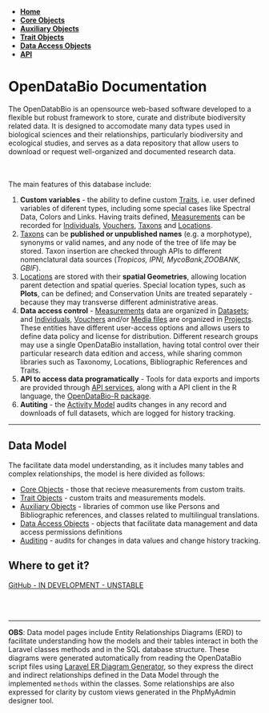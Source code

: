 * [**Home**](#)
* [**Core Objects**](Core-Objects)
* [**Auxiliary Objects**](Auxiliary-Objects)
* [**Trait Objects**](Trait-Objects)
* [**Data Access Objects**](Data-Access-Objects)
* [**API**](API)

# OpenDataBio Documentation

The OpenDatabBio is an opensource web-based software developed to a flexible but robust framework to store, curate and distribute biodiversity related data.  It is designed to accomodate many data types used in biological sciences and their relationships, particularly biodiversity and ecological studies, and serves as a data repository that allow users to download or request well-organized and documented research data.

<br><br>
The main features of this database include:

1. **Custom variables** - the ability to define custom [Traits](Trait-Objects#traits), i.e. user defined variables of diferent types, including some special cases like Spectral Data, Colors and Links. Having traits defined, [Measurements](Trait-Objects#measurements) can be recorded for [Individuals](Core-Objects#individuals), [Vouchers](Core-Objects#vouchers), [Taxons](Core-Objects#taxons) and [Locations](Core-Objects#localities).
1. [Taxons](Core-Objects#locations) can be **published or unpublished names** (e.g. a morphotype), synonyms or valid names, and any node of the tree of life may be stored. Taxon insertion are checked through APIs to different nomenclatural data sources (*Tropicos, IPNI, MycoBank,ZOOBANK, GBIF*).
1. [Locations](Core-Objects#locations) are stored with their **spatial Geometries**, allowing location parent detection and spatial queries. Special location types, such as **Plots**, can be defined; and Conservation Units are treated separately - because they may transverse different administrative areas.
1. **Data access control** - [Measurements](Trait-Objects#measurements) data are organized in [Datasets](Data-Access-Objects#datasets); and [Individuals](Core-Objects#individuals), [Vouchers](Core-Objects#vouchers) and/or [Media files](Auxiliary-Objects#media) are organized in [Projects](Data-Access-Objects#projects). These entities have different user-access options and allows users to define data policy and license for distribution. Different research groups may use a single OpenDataBio installation, having total control over their particular research data edition and access, while sharing common libraries such as Taxonomy, Locations, Bibliographic References and Traits.
1. **API to access data programatically** - Tools for data exports and imports are provided through [API services](API), along with a API client in the R language, the [OpenDataBio-R package](https://github.com/opendatabio/opendatabio-r).
1. **Autiting** - the [Activity Model](Auditing) audits changes in any record and downloads of full datasets, which are logged for history tracking.


<a name="data_model"></a>
***
## Data Model

The facilitate data model understanding, as it includes many tables and complex relationships, the model is here divided as follows:

* [Core Objects](Core-Objects) -  those that recieve measurements from custom traits.
* [Trait Objects](Trait-Objects) - custom traits and measurements models.
* [Auxiliary Objects](Auxiliary-Objects) - libraries of common use like Persons and Bibliographic references, and classes related to multilingual translations.
* [Data Access Objects](Data-Access-Objects) - objects that facilitate data management and data access permissions definitions
* [Auditing](Auditing) - audits for changes in data values and change history tracking.


## Where to get it?

<a href="https://github.com/opendatabio/opendatabio/tree/version.0.9.0-rc1" target="__blank" >
  <i class="fab fa-github"></i>
  GitHub - IN DEVELOPMENT - UNSTABLE
</a>

<br><br>
***
**OBS**: Data model pages include Entity Relationships Diagrams (ERD) to facilitate understanding how the models and their tables interact in both the Laravel classes methods and in the SQL database structure. These diagrams were generated automatically from reading the OpenDataBio script files using [Laravel ER Diagram Generator](https://github.com/beyondcode/laravel-er-diagram-generator), so they express the direct and indirect relationships defined in the Data Model through the implemented `methods` within the classes. Some relationships are also expressed for clarity by custom views generated in the PhpMyAdmin designer tool.

<br><br><br><br><br>
